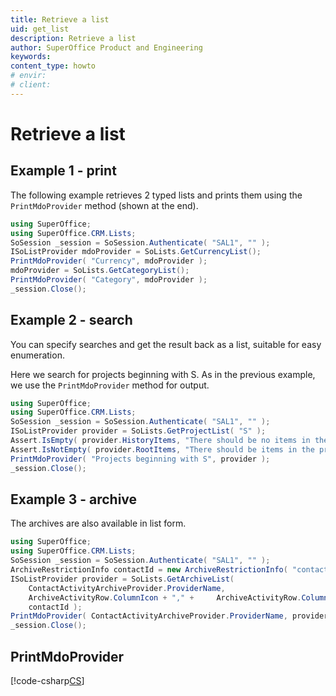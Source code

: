 ```yaml
---
title: Retrieve a list
uid: get_list
description: Retrieve a list
author: SuperOffice Product and Engineering
keywords:
content_type: howto
# envir:
# client:
---
```


# Retrieve a list

## Example 1 - print

The following example retrieves 2 typed lists and prints them using the `PrintMdoProvider` method (shown at the end).

```csharp
using SuperOffice;
using SuperOffice.CRM.Lists;
SoSession _session = SoSession.Authenticate( "SAL1", "" );
ISoListProvider mdoProvider = SoLists.GetCurrencyList();
PrintMdoProvider( "Currency", mdoProvider );
mdoProvider = SoLists.GetCategoryList();
PrintMdoProvider( "Category", mdoProvider );
_session.Close();
```

## Example 2 - search

You can specify searches and get the result back as a list, suitable for easy enumeration.

Here we search for projects beginning with S. As in the previous example, we use the `PrintMdoProvider` method for output.

```csharp
using SuperOffice;
using SuperOffice.CRM.Lists;
SoSession _session = SoSession.Authenticate( "SAL1", "" );
ISoListProvider provider = SoLists.GetProjectList( "S" );
Assert.IsEmpty( provider.HistoryItems, "There should be no items in the history list" );
Assert.IsNotEmpty( provider.RootItems, "There should be items in the project list" );
PrintMdoProvider( "Projects beginning with S", provider );
_session.Close();
```

## Example 3 - archive

The archives are also available in list form.

```csharp
using SuperOffice;
using SuperOffice.CRM.Lists;
SoSession _session = SoSession.Authenticate( "SAL1", "" );
ArchiveRestrictionInfo contactId = new ArchiveRestrictionInfo( "contactId", "equals", "51" );
ISoListProvider provider = SoLists.GetArchiveList(
    ContactActivityArchiveProvider.ProviderName,
    ArchiveActivityRow.ColumnIcon + "," +     ArchiveActivityRow.ColumnDate + "," +     ArchiveActivityRow.ColumnText,
    contactId );
PrintMdoProvider( ContactActivityArchiveProvider.ProviderName, provider );
_session.Close();
```

## PrintMdoProvider

[!code-csharp[CS](../includes/printmdoprovider.cs)]
